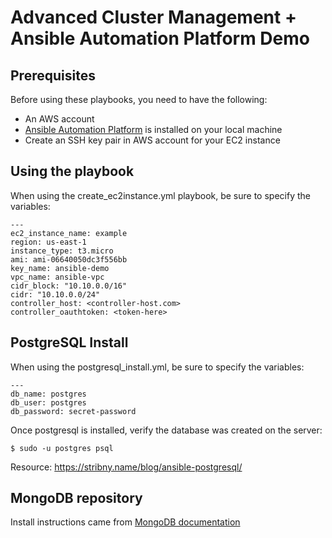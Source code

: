 # Advanced Cluster Management + Ansible Automation Platform Demo

## Prerequisites

Before using these playbooks, you need to have the following:

- An AWS account
- [Ansible Automation Platform](https://developers.redhat.com/products/ansible/download) is installed on your local machine
- Create an SSH key pair in AWS account for your EC2 instance

## Using the playbook 
When using the create_ec2instance.yml playbook, be sure to specify the variables:
```
---
ec2_instance_name: example
region: us-east-1
instance_type: t3.micro
ami: ami-06640050dc3f556bb
key_name: ansible-demo
vpc_name: ansible-vpc
cidr_block: "10.10.0.0/16"
cidr: "10.10.0.0/24"
controller_host: <controller-host.com>
controller_oauthtoken: <token-here>
```
## PostgreSQL Install 
When using the postgresql_install.yml, be sure to specify the variables: 
```
---
db_name: postgres
db_user: postgres
db_password: secret-password
```

Once postgresql is installed, verify the database was created on the server:
```
$ sudo -u postgres psql
```

Resource: https://stribny.name/blog/ansible-postgresql/


## MongoDB repository

Install instructions came from [MongoDB documentation](https://www.mongodb.com/docs/manual/tutorial/install-mongodb-on-red-hat/)
